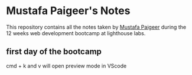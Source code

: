 # Mustafa Paigeer's Notes
This repository contains all the notes taken by [Mustafa Paigeer](https://github.com/MustafaPaigeer) during the 12 weeks web development bootcamp at lighthouse labs.

## first day of the bootcamp

cmd + k and v will open preview mode in VScode